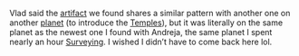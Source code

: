 Vlad said the [artifact](Artifacts.md) we found shares a similar pattern with another one on another [planet](Planets.md) (to introduce the [Temples](temples.md)), but it was literally on the same planet as the newest one I found with Andreja, the same planet I spent nearly an hour [Surveying](surveying.md). I wished I didn’t have to come back here lol.
